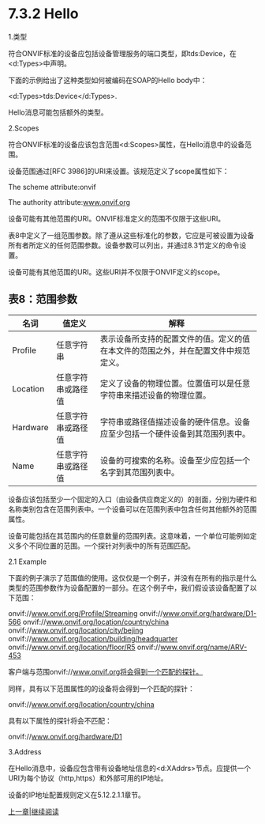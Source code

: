 # 7.3.2 Hello

1.类型

符合ONVIF标准的设备应包括设备管理服务的端口类型，即tds:Device，在<d:Types>中声明。

下面的示例给出了这种类型如何被编码在SOAP的Hello body中：

<d:Types>tds:Device</d:Types>.

Hello消息可能包括额外的类型。

2.Scopes

符合ONVIF标准的设备应该包含范围<d:Scopes>属性，在Hello消息中的设备范围。

设备范围通过[RFC 3986]的URI来设置。该规范定义了scope属性如下：

The scheme attribute:onvif

The authority attribute:www.onvif.org

设备可能有其他范围的URI。ONVIF标准定义的范围不仅限于这些URI。

表8中定义了一组范围参数。除了遵从这些标准化的参数，它应是可被设置为设备所有者所定义的任何范围参数。设备参数可以列出，并通过8.3节定义的命令设置。

设备可能有其他范围的URI。这些URI并不仅限于ONVIF定义的scope。

## 表8：范围参数

名词|值定义|解释|
----|----|---
Profile| 任意字符串| 表示设备所支持的配置文件的值。定义的值在本文件的范围之外，并在配置文件中规范定义。
Location| 任意字符串或路径值| 定义了设备的物理位置。位置值可以是任意字符串来描述设备的物理位置。
Hardware| 任意字符串或路径值| 字符串或路径值描述设备的硬件信息。设备应至少包括一个硬件设备到其范围列表中。
Name| 任意字符串或路径值| 设备的可搜索的名称。设备至少应包括一个名字到其范围列表中。

设备应该包括至少一个固定的入口（由设备供应商定义的）的剖面，分别为硬件和名称类别包含在范围列表中。一个设备可以在范围列表中包含任何其他额外的范围属性。

设备可能包括在其范围内的任意数量的范围列表。这意味着，一个单位可能例如定义多个不同位置的范围。一个探针对列表中的所有范围匹配。

2.1 Example

下面的例子演示了范围值的使用。这仅仅是一个例子，并没有在所有的指示是什么类型的范围参数作为设备配置的一部分。在这个例子中，我们假设该设备配置了以下范围：

onvif://www.onvif.org/Profile/Streaming
onvif://www.onvif.org/hardware/D1-566
onvif://www.onvif.org/location/country/china
onvif://www.onvif.org/location/city/bejing
onvif://www.onvif.org/location/building/headquarter
onvif://www.onvif.org/location/floor/R5
onvif://www.onvif.org/name/ARV-453

客户端与范围onvif://www.onvif.org将会得到一个匹配的探针。

同样，具有以下范围属性的的设备将会得到一个匹配的探针：

onvif://www.onvif.org/location/country/china

具有以下属性的探针将会不匹配：

onvif://www.onvif.org/hardware/D1


3.Address

在Hello消息中，设备应包含带有设备地址信息的<d:XAddrs>节点。应提供一个URI为每个协议（http,https）和外部可用的IP地址。

设备的IP地址配置规则定义在5.12.2.1.1章节。


[上一章](07.03.01.md)|[继续阅读](07.03.03.md)
